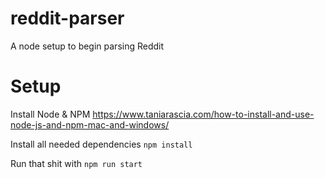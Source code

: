 # reddit-parser
A node setup to begin parsing Reddit

# Setup
Install Node & NPM https://www.taniarascia.com/how-to-install-and-use-node-js-and-npm-mac-and-windows/

Install all needed dependencies `npm install`

Run that shit with `npm run start`
